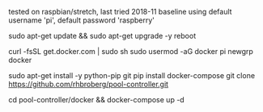 tested on raspbian/stretch, last tried 2018-11 baseline
using default username 'pi', default password 'raspberry'

sudo apt-get update && sudo apt-get upgrade -y
reboot

curl -fsSL get.docker.com | sudo sh
sudo usermod -aG docker pi
newgrp docker

sudo apt-get install -y python-pip git
pip install docker-compose
git clone https://github.com/rhbroberg/pool-controller.git

cd pool-controller/docker && docker-compose up -d

